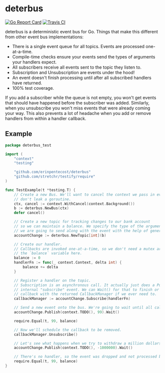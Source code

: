 # deterbus

[![Go Report Card](https://goreportcard.com/badge/github.com/erinpentecost/deterbus)](https://goreportcard.com/report/github.com/erinpentecost/deterbus)
[![Travis CI](https://travis-ci.org/erinpentecost/deterbus.svg?branch=master)](https://travis-ci.org/erinpentecost/deterbus.svg?branch=master)



deterbus is a deterministic event bus for Go. Things that make this different from other event bus implementations:

* There is a single event queue for all topics. Events are processed one-at-a-time.
* Compile-time checks ensure your events send the types of arguments your handlers expect.
* All subscribers receive all events sent to the topic they listen to.
* Subscription and Unsubscription are events under the hood!
* An event doesn't finish processing until after all subscribed handlers have returned.
* 100% test coverage.

If you add a subscriber while the queue is not empty, you won't get events that should have happened before the subscriber was added. Similarly, when you unsubscribe you won't miss events that were already coming your way. This also prevents a lot of headache when you add or remove handlers from within a handler callback.

## Example

```go
package deterbus_test

import (
	"context"
	"testing"

	"github.com/erinpentecost/deterbus"
	"github.com/stretchr/testify/require"
)

func TestExample(t *testing.T) {
	// Create a new Bus. We'll want to cancel the context we pass in eventually so we
	// don't leak a goroutine.
	ctx, cancel := context.WithCancel(context.Background())
	b := deterbus.NewBus(ctx)
	defer cancel()

	// Create a new topic for tracking changes to our bank account
	// so we can maintain a balance. We specify the type of the argument
	// we are going to send along with the event with the help of generics.
	accountChange := deterbus.NewTopic[int](b)

	// Create our handler.
	// Callbacks are invoked one-at-a-time, so we don't need a mutex around to protect
	// the `balance` variable here.
	balance := 0
	handlerFn := func(_ context.Context, delta int) {
		balance += delta
	}

	// Register a handler on the topic.
	// Subscription is an asynchronous call. It actually just does a Publish with an
	// internal "subscribe" event. We can Wait() for that to finish or close the
	// callback with the returned CallbackManager if we ever need to.
	callbackManager := accountChange.Subscribe(handlerFn)

	// Send a new event onto the bus. We're going to wait until all callbacks have finished.
	accountChange.Publish(context.TODO(), 99).Wait()

	require.Equal(t, 99, balance)

	// Now we'll schedule the callback to be removed.
	callbackManager.Unsubscribe()

	// Let's see what happens when we try to withdraw a million dollars now.
	accountChange.Publish(context.TODO(), -1000000).Wait()

	// There's no handler, so the event was dropped and not processed by anything.
	require.Equal(t, 99, balance)
}

```
